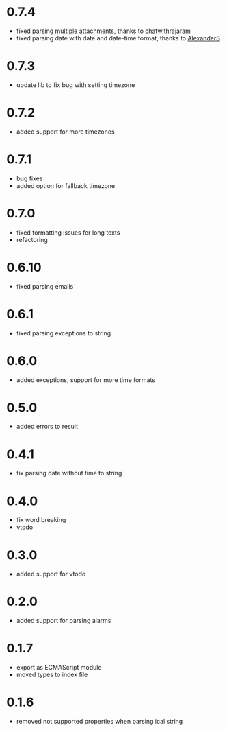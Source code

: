 # 0.7.4
- fixed parsing multiple attachments, thanks to <a href=https://github.com/chatwithrajaram>chatwithrajaram</a>
- fixed parsing date with date and date-time format, thanks to <a href=https://github.com/AlexanderS>AlexanderS</a>


# 0.7.3
- update lib to fix bug with setting timezone

# 0.7.2
- added support for more timezones

# 0.7.1
- bug fixes
- added option for fallback timezone

# 0.7.0
- fixed formatting issues for long texts
- refactoring

# 0.6.10
- fixed parsing emails

# 0.6.1
- fixed parsing exceptions to string

# 0.6.0
- added exceptions, support for more time formats

# 0.5.0
- added errors to result

# 0.4.1
- fix parsing date without time to string

# 0.4.0
- fix word breaking
- vtodo

# 0.3.0
- added support for vtodo

# 0.2.0
- added support for parsing alarms 

# 0.1.7
- export as ECMAScript module
- moved types to index file

# 0.1.6 
- removed not supported properties when parsing ical string
